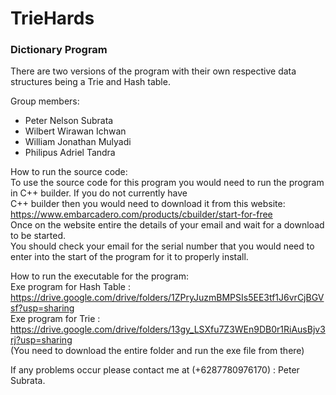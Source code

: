 # TrieHards
### Dictionary Program
There are two versions of the program with their own respective data structures being a Trie and Hash table. 

  
Group members:
* Peter Nelson Subrata
* Wilbert Wirawan Ichwan
* William Jonathan Mulyadi
* Philipus Adriel Tandra  
  
How to run the source code:  
To use the source code for this program you would need to run the program in C++ builder. If you do not currently have  
C++ builder then you would need to download it from this website: https://www.embarcadero.com/products/cbuilder/start-for-free  
Once on the website entire the details of your email and wait for a download to be started.  
You should check your email for the serial number that you would need to enter into the start of the program for it to properly install.  

How to run the executable for the program:  
Exe program for Hash Table : https://drive.google.com/drive/folders/1ZPryJuzmBMPSIs5EE3tf1J6vrCjBGVsf?usp=sharing  
Exe program for Trie : https://drive.google.com/drive/folders/13gy_LSXfu7Z3WEn9DB0r1RiAusBjv3rj?usp=sharing  
(You need to download the entire folder and run the exe file from there)  

If any problems occur please contact me at (+6287780976170) : Peter Subrata.


